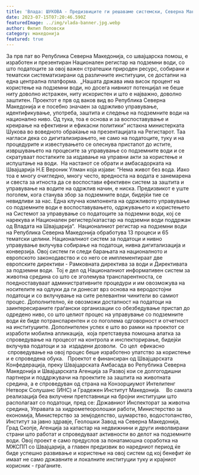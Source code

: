 ```yaml
---
title: 'Влада: ШУКОВА - Предизвиците ги решаваме системски, Северна Македонија за прв пат доби Национален регистар на подземни води - 14 ЈУЛИ 2023'
date: 2023-07-15T07:20:46.590Z
featuredImage: ../img/vlada-banner.jpg.webp
author: Филип Поповски
category: македонија
featured: true
---
```

За прв пат во Република Северна Македонија, со швајцарска помош, е изработен и презентиран Национален регистар на подземни води, со што податоците за овој важен стратешки природен ресурс, собирани и тематски систематизирани од различните институции, се достапни на една централна платформа. 
„Нашата држава има висок процент на користење на подземни води, но досега нивниот потенцијал не беше ниту доволно истражен, ниту искористен и што е најважно, доволно заштитен. Проектот е прв од ваков вид во Република Северна Македонија и е посебно значаен за одржливо управување, идентификување, употреба, заштита и следење на подземните води на национално ниво. Од тука, тоа е основа и за воспоставување и креирање на ефективни и ефикасни политики“ истакна министерката Шукова во воведното обраќање на презентацијата на Регистарот. Таа нагласи дека со дигитализирањето, не само на податоците, туку и на процедурите и известувањето се олеснува пристапот до истите, извршувањето на процесите за управување со подземните води и се скратуваат постапките за издавање на управни акти за користење и испуштање на води. 
На настанот се обрати и амбасадорката на Швајцарија Н.Е Вероник Улман која изјави: “Нема живот без вода. Иако тоа е многу очигледно, многу често, вредноста на водата е занемарена и свеста за итноста да се воспостави ефективен систем за заштита и управување на водите на одржлив начин, е ниска. Предизвикот е уште поголем, кога станува збор за подземните води, бидејќи тие се невидливи за нас. Една клучна компонента на одржливото управување со подземните води е воспоставувањето, одржувањето и користењето на Системот за управување со податоците за подземни води, кој се нарекува и Национален регистер/катастар на подземни води поддржан од Владата на Швајцарија“. 
Националниот регистар на подземни води на Република Северна Македонија обработува 13 процеси и 65 тематски целини. Националниот систем за податоци и нивно управување вклучува собирање на податоци, нивна дигитализација и конверзија. Овој систем ги следи барањата на националното и европското законодавство и со него се имплементираат две европските директиви - Рамковната директива за води и Директивата за подземни води. 
Тој е дел од Националниот информативен систем за животна средина со што се зголемува транспарентноста, се поедноставуваат административните процедури и им овозможува на носителите на одлуки да ги донесат врз основа на веродостојни податоци и со вклучување на сите релевантни чинители во самиот процес. Дополнително, ќе овозможи достапност на податоци на заинтересираните граѓански организации со обезбедување пристап до одредено ниво, со што целиот процес на управување со подземните води ќе биде потранспарентен и со поголема одговорност и отчетност на институциите.
Дополнителен успех е што во рамки на проектот се изработи мобилна апликација,  која претставува помошна алатка за спроведување на процесот на контрола и инспекторирање, бидејќи вклучува податоци и за  издадени дозволи.  Со цел  ефикасно  спроведување на овој процес беше изработено упатство за користење и е спроведена обука.  
Проектот е финансиран од Швајцарската Конфедерација, преку Швајцарската Амбасада во Република Северна Македонија и Швајцарската Агенција за Развој кои се долгогодишни партнери и поддржувачи на проектите за заштита на животната средина, а е спроведуван од страна на Конзорциумот Интелитенг Нетворк Солушанс (ИНС) и Градежен Институт Македонија.   
Во самата реализација беа вклучени претставници на бројни институции што располагаат со податоци, пред се: Државниот Инспекторат за животна средина, Управата за хидрометеоролошки работи, Министерство за економија, Министерство за земјоделство, шумарство, водостопанство, Институт за јавно здравје, Геолошки Завод на Северна Македонија, Град Скопје, Агенција за катастар на недвижнини и други инволвирани страни што работат и спроведуваат активности во делот на подземните води.
Овој проект е само предуслов за понатамошна соработка на МЖСПП со Швајцарија, а главен предизвик во наредниот период ќе биде успешно развивање и користење на овој систем од кој бенефит ќе имаат не само државните и локалните институции туку и крајниот корисник - граѓаните. 
 
